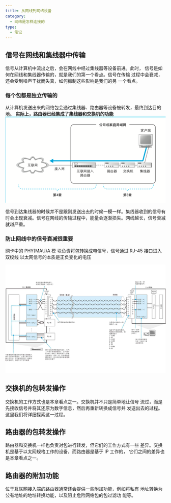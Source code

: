 ```yaml
---
title: 从网线到网络设备
category:
  - 网络是怎样连接的
type:
  - 笔记
---
```


## 信号在网线和集线器中传输

信号从计算机中流出之后，会在网线中经过集线器等设备前进。此时， 信号是如何在网线和集线器传输的，就是我们的第一个看点。信号在传输 过程中会衰减，还会受到噪声干扰而失真，如何抑制这些影响是我们的另 一个看点。

### 每个包都是独立传输的

从计算机发送出来的网络包会通过集线器、路由器等设备被转发，最终到达目的地。
**实际上，路由器已经集成了集线器和交换机的功能**
![](./images/436001504121912222.png)

信号到达集线器的时候并不是跟刚发送出去的时候一模一样。集线器收到的信号有时会出现衰减。信号在网线的传输过程中，能量会逐渐损失。网线越长，信号衰减就越严重。



### 防止网线中的信号衰减很重要

网卡中的 PHY(MAU)A 模 块负责将包转换成电信号，信号通过 RJ-45 接口进入双绞线
以太网信号的本质是正负变化的电压

![](./images/860003804121912222.png)

## 交换机的包转发操作

交换机的工作方式也是本章看点之一。交换机并不只是简单地让信号 流过，而是先接收信号并将其还原为数字信息，然后再重新转换成信号并 发送出去的过程。这里我们将详细探索这一过程。

## 路由器的包转发操作

路由器和交换机一样也负责对包进行转发，但它们的工作方式有一些 差异。交换机是基于以太网规格工作的设备，而路由器是基于 IP 工作的， 它们之间的差异也是本章看点之一。

## 路由器的附加功能

位于互联网接入端的路由器通常还会提供一些附加功能，例如将私有 地址转换为公有地址的地址转换功能，以及阻止危险网络包的包过滤功 能等。
